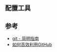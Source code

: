 

## 配置工具



## 参考
- [git - 简明指南](https://www.runoob.com/manual/git-guide/)
- [如何高效利用GitHub](https://www.yangzhiping.com/tech/github.html)
